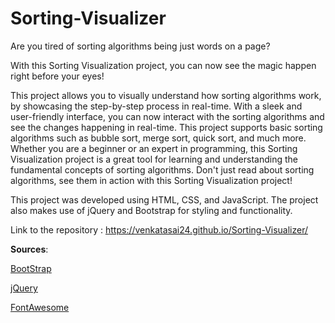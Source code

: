 # Sorting-Visualizer

Are you tired of sorting algorithms being just words on a page? 

With this Sorting Visualization project, you can now see the magic happen right before your eyes! 

This project allows you to visually understand how sorting algorithms work, by showcasing the step-by-step process in real-time. With a sleek and user-friendly interface, you can now interact with the sorting algorithms and see the changes happening in real-time. This project supports basic sorting algorithms such as bubble sort, merge sort, quick sort, and much more. Whether you are a beginner or an expert in programming, this Sorting Visualization project is a great tool for learning and understanding the fundamental concepts of sorting algorithms. Don't just read about sorting algorithms, see them in action with this Sorting Visualization project!

This project was developed using HTML, CSS, and JavaScript. The project also makes use of jQuery and Bootstrap for styling and functionality. 

Link to the repository : https://venkatasai24.github.io/Sorting-Visualizer/

**Sources**:

[BootStrap](https://getbootstrap.com/)

[jQuery](https://jquery.com/)

[FontAwesome](https://fontawesome.com/)



